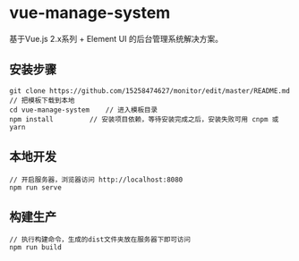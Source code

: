 # vue-manage-system #
基于Vue.js 2.x系列 + Element UI 的后台管理系统解决方案。

## 安装步骤 ##

	git clone https://github.com/15258474627/monitor/edit/master/README.md     // 把模板下载到本地
	cd vue-manage-system    // 进入模板目录
	npm install         // 安装项目依赖，等待安装完成之后，安装失败可用 cnpm 或 yarn

## 本地开发 ##

	// 开启服务器，浏览器访问 http://localhost:8080
	npm run serve

## 构建生产 ##

	// 执行构建命令，生成的dist文件夹放在服务器下即可访问
	npm run build
	
